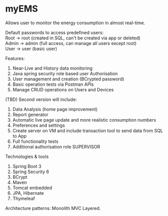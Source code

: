 # myEMS
Allows user to monitor the energy consumption in almost real-time.

Default passwords to access predefined users:<br />
Root -> root (created in SQL, can't be created via app or deleted)<br />
Admin -> admin (full access, can manage all users except root)<br />
User -> user (basic user)<br />

Features:
1. Near-Live and History data monitoring
2. Java spring security role based user Authorisation
3. User management and creation (BCrypted password)
4. Basic operation tests via Postman APIs
5. Manage CRUD operations on Users and Devices

(TBD)
Second version will include:
1. Data Analysis (home page improvement)
2. Report generator
3. Automatic live page update and more realistic consumption numbers
4. Preferences and settings
5. Create server on VM and include transaction tool to send data from SQL to App
6. Full functionality tests
7. Additional authorisation role SUPERVISOR

Technologies & tools
1. Spring Boot 3
2. Spring Security 6
3. BCrypt
4. Maven
5. Tomcat embedded
6. JPA, Hibernate
7. Thymeleaf

Architecture patterns: Monolith MVC Layered.